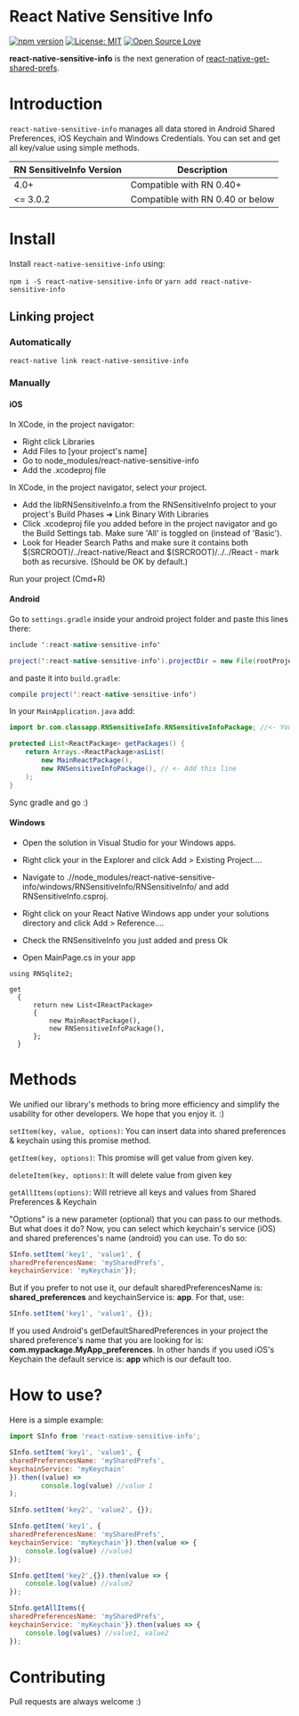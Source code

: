 # React Native Sensitive Info

[![npm version](https://badge.fury.io/js/react-native-sensitive-info.svg)](https://badge.fury.io/js/react-native-sensitive-info)
[![License: MIT](https://img.shields.io/badge/License-MIT-yellow.svg)](https://opensource.org/licenses/MIT)
[![Open Source Love](https://badges.frapsoft.com/os/v2/open-source.png?v=103)](https://github.com/ellerbrock/open-source-badges/)


**react-native-sensitive-info**  is the next generation of [react-native-get-shared-prefs](https://www.npmjs.com/package/react-native-get-shared-prefs).

# Introduction

`react-native-sensitive-info` manages all data stored in Android Shared Preferences, iOS Keychain and Windows Credentials. You can set and get all key/value using simple methods.


| RN SensitiveInfo Version | Description                      |
|--------------------------|----------------------------------|
| 4.0+                     | Compatible with RN 0.40+         |
| <= 3.0.2                 | Compatible with RN 0.40 or below |

# Install

Install `react-native-sensitive-info` using:

``npm i -S react-native-sensitive-info`` or ``yarn add react-native-sensitive-info``

## Linking project

### Automatically

`react-native link react-native-sensitive-info`

### Manually

#### iOS

In XCode, in the project navigator:

* Right click Libraries
* Add Files to [your project's name]
* Go to node_modules/react-native-sensitive-info
* Add the .xcodeproj file

In XCode, in the project navigator, select your project.

* Add the libRNSensitiveInfo.a from the RNSensitiveInfo project to your project's Build Phases ➜ Link Binary With Libraries
* Click .xcodeproj file you added before in the project navigator and go the Build Settings tab. Make sure 'All' is toggled on (instead of 'Basic').
* Look for Header Search Paths and make sure it contains both $(SRCROOT)/../react-native/React and $(SRCROOT)/../../React - mark both as recursive. (Should be OK by default.)

Run your project (Cmd+R)

#### Android

Go to `settings.gradle` inside your android project folder and paste this lines there:

```java
include ':react-native-sensitive-info'

project(':react-native-sensitive-info').projectDir = new File(rootProject.projectDir, '../node_modules/react-native-sensitive-info/android')
```

and paste it into `build.gradle`:

```java
compile project(':react-native-sensitive-info')
```

In your `MainApplication.java` add:
```java
import br.com.classapp.RNSensitiveInfo.RNSensitiveInfoPackage; //<- You must import this

protected List<ReactPackage> getPackages() {
    return Arrays.<ReactPackage>asList(
        new MainReactPackage(),
        new RNSensitiveInfoPackage(), // <- Add this line
    );
}
```

Sync gradle and go :)

#### Windows

* Open the solution in Visual Studio for your Windows apps.

* Right click your in the Explorer and click Add > Existing Project....

* Navigate to ./<app-name>/node_modules/react-native-sensitive-info/windows/RNSensitiveInfo/RNSensitiveInfo/ and add RNSensitiveInfo.csproj.

* Right click on your React Native Windows app under your solutions directory and click Add > Reference....

* Check the RNSensitiveInfo you just added and press Ok

* Open MainPage.cs in your app

```
using RNSqlite2;

get
  {
      return new List<IReactPackage>
      {
          new MainReactPackage(),
          new RNSensitiveInfoPackage(),
      };
  }
```

# Methods

We unified our library's methods to bring more efficiency and simplify the usability for other developers. We hope that you enjoy it. :)

`setItem(key, value, options)`: You can insert data into shared preferences & keychain using this promise method.

`getItem(key, options)`: This promise will get value from given key.

`deleteItem(key, options)`: It will delete value from given key

`getAllItems(options)`: Will retrieve all keys and values from Shared Preferences & Keychain

"Options" is a new parameter (optional) that you can pass to our methods. But what does it do? Now, you can select which keychain's service (iOS) and shared preferences's name (android) you can use. To do so:

```javascript
SInfo.setItem('key1', 'value1', {
sharedPreferencesName: 'mySharedPrefs',
keychainService: 'myKeychain'});
```

But if you prefer to not use it, our default sharedPreferencesName is: **shared_preferences** and keychainService is: **app**. For that, use:

```javascript
SInfo.setItem('key1', 'value1', {});
```

If you used Android's getDefaultSharedPreferences in your project the shared preference's name that you are looking for is: **com.mypackage.MyApp_preferences**. In other hands if you used iOS's Keychain the default service is: **app** which is our default too.

# How to use?

Here is a simple example:

```javascript
import SInfo from 'react-native-sensitive-info';

SInfo.setItem('key1', 'value1', {
sharedPreferencesName: 'mySharedPrefs',
keychainService: 'myKeychain'
}).then((value) =>
        console.log(value) //value 1
);

SInfo.setItem('key2', 'value2', {});

SInfo.getItem('key1', {
sharedPreferencesName: 'mySharedPrefs',
keychainService: 'myKeychain'}).then(value => {
    console.log(value) //value1
});

SInfo.getItem('key2',{}).then(value => {
    console.log(value) //value2
});

SInfo.getAllItems({
sharedPreferencesName: 'mySharedPrefs',
keychainService: 'myKeychain'}).then(values => {
    console.log(values) //value1, value2
});
```

# Contributing

Pull requests are always welcome :)

